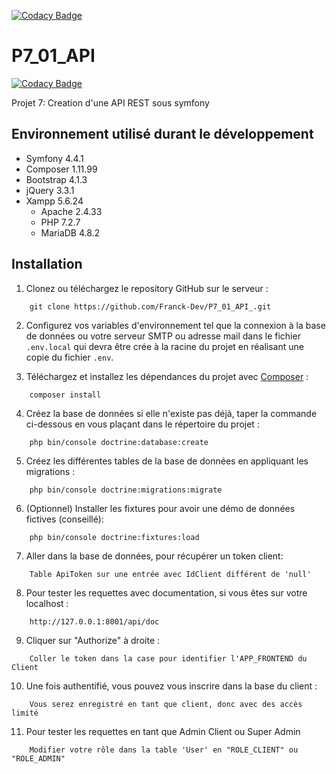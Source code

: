 [![Codacy Badge](https://app.codacy.com/project/badge/Grade/0b29fa9279c64fe1af971ee5054cf89b)](https://www.codacy.com/gh/Franck-Dev/P7_01_API/dashboard?utm_source=github.com&amp;utm_medium=referral&amp;utm_content=Franck-Dev/P7_01_API&amp;utm_campaign=Badge_Grade)

# P7_01_API

[![Codacy Badge](https://api.codacy.com/project/badge/Grade/f60b417aa68b45dcb455bb70d5d0d98a)](https://app.codacy.com/gh/Franck-Dev/P7_01_API?utm_source=github.com&utm_medium=referral&utm_content=Franck-Dev/P7_01_API&utm_campaign=Badge_Grade_Settings)

Projet 7: Creation d'une API REST sous symfony
## Environnement utilisé durant le développement
* Symfony 4.4.1
* Composer 1.11.99
* Bootstrap 4.1.3
* jQuery 3.3.1
* Xampp 5.6.24
    * Apache 2.4.33
    * PHP 7.2.7
    * MariaDB 4.8.2

## Installation
1. Clonez ou téléchargez le repository GitHub sur le serveur :
```
    git clone https://github.com/Franck-Dev/P7_01_API_.git
```
2. Configurez vos variables d'environnement tel que la connexion à la base de données ou votre serveur SMTP ou adresse mail dans le fichier `.env.local` qui devra être crée à la racine du projet en réalisant une copie du fichier `.env`.

3. Téléchargez et installez les dépendances du projet avec [Composer](https://getcomposer.org/download/) :
```
    composer install
```
4. Créez la base de données si elle n'existe pas déjà, taper la commande ci-dessous en vous plaçant dans le répertoire du projet :
```
    php bin/console doctrine:database:create
```
5. Créez les différentes tables de la base de données en appliquant les migrations :
```
    php bin/console doctrine:migrations:migrate
```
6. (Optionnel) Installer les fixtures pour avoir une démo de données fictives (conseillé):
```
    php bin/console doctrine:fixtures:load
```
7. Aller dans la base de données, pour récupérer un token client:
```
    Table ApiToken sur une entrée avec IdClient différent de 'null'
```
8. Pour tester les requettes avec documentation, si vous êtes sur votre localhost :
```
    http://127.0.0.1:8001/api/doc
```
9. Cliquer sur "Authorize" à droite :
```
    Coller le token dans la case pour identifier l'APP_FRONTEND du Client
```
10. Une fois authentifié, vous pouvez vous inscrire dans la base du client :
```
    Vous serez enregistré en tant que client, donc avec des accès limité
```
11. Pour tester les requettes en tant que Admin Client ou Super Admin
```
    Modifier votre rôle dans la table 'User' en "ROLE_CLIENT" ou "ROLE_ADMIN"
```
